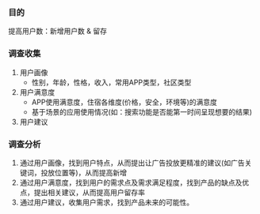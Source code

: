 ### 目的
提高用户数：新增用户数 & 留存

### 调查收集
1. 用户画像
	- 性别，年龄，性格，收入，常用APP类型，社区类型
2. 用户满意度
	- APP使用满意度，住宿各维度(价格，安全，环境等)的满意度
	- 基于场景的应用使用情况(如：搜索功能是否能第一时间呈现想要的结果)
3. 用户建议

### 调查分析
1. 通过用户画像，找到用户特点，从而提出让广告投放更精准的建议(如广告关键词，投放位置等)，从而提高新增
2. 通过用户满意度，找到用户的需求点及需求满足程度，找到产品的缺点及优点，提出相关建议，从而提高用户留存率
3. 通过用户建议，收集用户需求，找到产品未来的可能性。